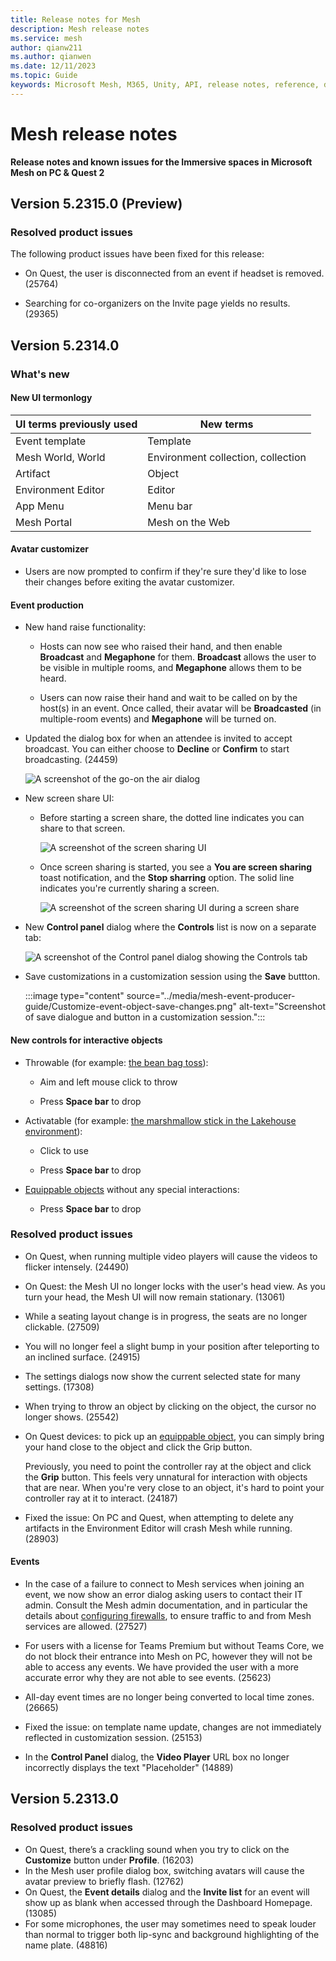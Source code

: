 ```yaml
---
title: Release notes for Mesh
description: Mesh release notes
ms.service: mesh
author: qianw211    
ms.author: qianwen
ms.date: 12/11/2023
ms.topic: Guide
keywords: Microsoft Mesh, M365, Unity, API, release notes, reference, documentation, features, performance
---
```


# Mesh release notes

**Release notes and known issues for the Immersive spaces in Microsoft Mesh on PC & Quest 2**

## Version 5.2315.0 (Preview)

### Resolved product issues

The following product issues have been fixed for this release:

* On Quest, the user is disconnected from an event if headset is removed. (25764)

* Searching for co-organizers on the Invite page yields no results. (29365)

## Version 5.2314.0

### What's new

#### New UI termonlogy

| UI terms previously used   | New terms  |
|---|---|
| Event template   | Template   |
| Mesh World, World   | Environment collection, collection  |
| Artifact   | Object  |
| Environment Editor | Editor |
| App Menu |  Menu bar |
| Mesh Portal | Mesh on the Web |

#### Avatar customizer

* Users are now prompted to confirm if they're sure they'd like to lose their changes before exiting the avatar customizer.

#### Event production

* New hand raise functionality:

    * Hosts can now see who raised their hand, and then enable **Broadcast** and **Megaphone** for them. **Broadcast** allows the user to be visible in multiple rooms,  and **Megaphone** allows them to be heard.

    * Users can now raise their hand and wait to be called on by the host(s) in an event. Once called, their avatar will be **Broadcasted** (in multiple-room events) and **Megaphone** will be turned on.

* Updated the dialog box for when an attendee is invited to accept broadcast. You can either choose to **Decline** or **Confirm** to start broadcasting. (24459)

    ![A screenshot of the go-on the air dialog](media/go-on-the-air-dialog.png)

* New screen share UI:

    * Before starting a screen share, the dotted line indicates you can share to that screen.

        ![A screenshot of the screen sharing UI](media/before-screen-share.png)

    * Once screen sharing is started, you see a **You are screen sharing** toast notification, and the **Stop sharring** option. The solid line indicates you're currently sharing a screen.

        ![A screenshot of the screen sharing UI during a screen share](media/after-screen-share.png)

* New **Control panel** dialog where the **Controls** list is now on a separate tab:

    ![A screenshot of the **Control panel** dialog showing the **Controls** tab](media/controls-tab.png)
  
* Save customizations in a customization session using the **Save** buttton.

    :::image type="content" source="../media/mesh-event-producer-guide/Customize-event-object-save-changes.png" alt-text="Screenshot of save dialogue and button in a customization session.":::
        
#### New controls for interactive objects

* Throwable (for example: [the bean bag toss](https://support.microsoft.com/en-us/office/use-in-meeting-controls-for-immersive-spaces-in-microsoft-teams-ccf689d0-b47e-4e11-9eff-2ca0ce87f422#bkmk_social_games)):

    * Aim and left mouse click to throw

    * Press **Space bar** to drop

* Activatable (for example: [the marshmallow stick in the Lakehouse environment](https://support.microsoft.com/en-us/office/use-in-meeting-controls-for-immersive-spaces-in-microsoft-teams-ccf689d0-b47e-4e11-9eff-2ca0ce87f422#bkmk_social_games)):

    * Click to use

    * Press **Space bar** to drop

* [Equippable objects](/mesh/develop/enhance-your-environment/avatar-and-object-interactions/interactables#equippable-objects) without any special interactions:

    * Press **Space bar** to drop


### Resolved product issues

* On Quest, when running multiple video players will cause the videos to flicker intensely. (24490)

* On Quest: the Mesh UI no longer locks with the user's head view. As you turn your head, the Mesh UI will now remain stationary. (13061)

* While a seating layout change is in progress, the seats are no longer clickable. (27509)

* You will no longer feel a slight bump in your position after teleporting to an inclined surface. (24915)

* The settings dialogs now show the current selected state for many settings. (17308)

* When trying to throw an object by clicking on the object, the cursor no longer shows. (25542)

* On Quest devices: to pick up an [equippable object](/mesh/develop/enhance-your-environment/avatar-and-object-interactions/interactables#equippable-objects), you can simply bring your hand close to the object and click the Grip button.  

    Previously, you need to point the controller ray at the object and click the **Grip** button. This feels very unnatural for interaction with objects that are near.  When you're very close to an object, it's hard to point your controller ray at it to interact. (24187)

* Fixed the issue: On PC and Quest, when attempting to delete any artifacts in the Environment Editor will crash Mesh while running. (28903)

#### Events

* In the case of a failure to connect to Mesh services when joining an event, we now show an error dialog asking users to contact their IT admin. Consult the Mesh admin documentation, and in particular the details about [configuring firewalls](/mesh/setup/content/preparing-your-organization#work-with-your-organizations-security-team), to ensure traffic to and from Mesh services are allowed. (27527) 

* For users with a license for Teams Premium but without Teams Core, we do not block their entrance into Mesh on PC, however they will not be able to access any events. We have provided the user with a more accurate error why they are not able to see events. (25623)

* All-day event times are no longer being converted to local time zones. (26665)

* Fixed the issue: on template name update, changes are not immediately reflected in customization session. (25153)

* In the **Control Panel** dialog, the **Video Player** URL box no longer incorrectly displays the text "Placeholder" (14889)

## Version 5.2313.0

### Resolved product issues

* On Quest, there’s a crackling sound when you try to click on the **Customize** button under **Profile**. (16203)
* In the Mesh user profile dialog box, switching avatars will cause the avatar preview to briefly flash. (12762)
* On Quest, the **Event details** dialog and the **Invite list** for an event will show up as blank when accessed through the Dashboard Homepage. (13085)
* For some microphones, the user may sometimes need to speak louder than normal to trigger both lip-sync and background highlighting of the name plate. (48816)
